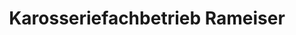 ---
title: "Karosseriefachbetrieb Rameiser"
url: /neu-ulm/karosseriefachbetrieb-rameiser/
shop: Autowerkstatt
---